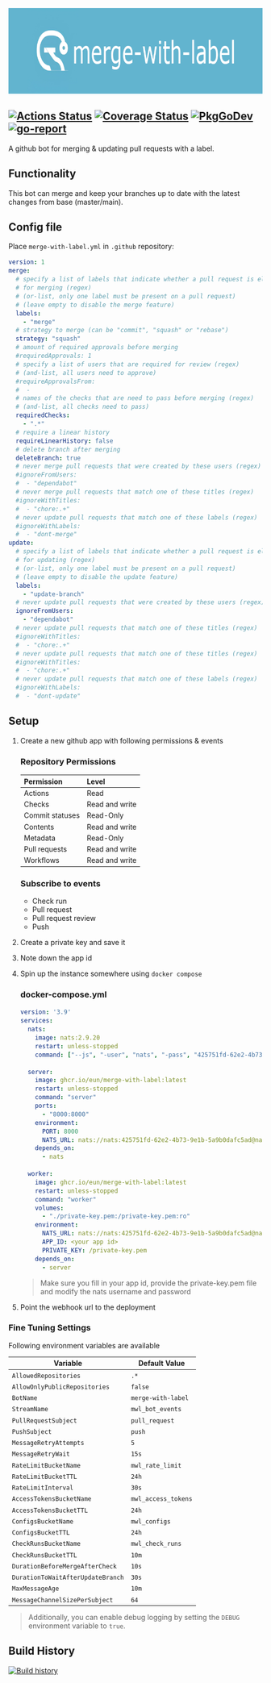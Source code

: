 <p align="center">
  <img width="829" height="170" src="header.png">
</p>

[![Actions Status](https://github.com/Eun/merge-with-label/workflows/push/badge.svg)](https://github.com/Eun/merge-with-label/actions)
[![Coverage Status](https://coveralls.io/repos/github/Eun/merge-with-label/badge.svg?branch=main)](https://coveralls.io/github/Eun/merge-with-label?branch=main)
[![PkgGoDev](https://img.shields.io/badge/pkg.go.dev-reference-blue)](https://pkg.go.dev/github.com/Eun/merge-with-label)
[![go-report](https://goreportcard.com/badge/github.com/Eun/merge-with-label)](https://goreportcard.com/report/github.com/Eun/merge-with-label)
---
A github bot for merging & updating pull requests with a label.

## Functionality
This bot can merge and keep your branches up to date with the latest changes from base (master/main).

## Config file
Place `merge-with-label.yml` in `.github` repository:

```yaml
version: 1
merge:
  # specify a list of labels that indicate whether a pull request is eligible
  # for merging (regex)
  # (or-list, only one label must be present on a pull request)
  # (leave empty to disable the merge feature)
  labels:
    - "merge"
  # strategy to merge (can be "commit", "squash" or "rebase")
  strategy: "squash"
  # amount of required approvals before merging
  #requiredApprovals: 1
  # specify a list of users that are required for review (regex)
  # (and-list, all users need to approve)
  #requireApprovalsFrom:
  #  -
  # names of the checks that are need to pass before merging (regex)
  # (and-list, all checks need to pass)
  requiredChecks:
    - ".*"
  # require a linear history
  requireLinearHistory: false
  # delete branch after merging
  deleteBranch: true
  # never merge pull requests that were created by these users (regex)
  #ignoreFromUsers:
  #  - "dependabot"
  # never merge pull requests that match one of these titles (regex)
  #ignoreWithTitles:
  #  - "chore:.+"
  # never update pull requests that match one of these labels (regex)
  #ignoreWithLabels:
  #  - "dont-merge"
update:
  # specify a list of labels that indicate whether a pull request is eligible
  # for updating (regex)
  # (or-list, only one label must be present on a pull request)
  # (leave empty to disable the update feature)
  labels: 
    - "update-branch"
  # never update pull requests that were created by these users (regex)
  ignoreFromUsers:
    - "dependabot"
  # never update pull requests that match one of these titles (regex)
  #ignoreWithTitles:
  #  - "chore:.+"
  # never update pull requests that match one of these titles (regex)
  #ignoreWithTitles:
  #  - "chore:.+"
  # never update pull requests that match one of these labels (regex)
  #ignoreWithLabels:
  #  - "dont-update"
```

## Setup
1. Create a new github app with following permissions & events
   ### Repository Permissions
   | Permission      | Level          |
   |-----------------|----------------|
   | Actions         | Read           |
   | Checks          | Read and write |
   | Commit statuses | Read-Only      |
   | Contents        | Read and write |
   | Metadata        | Read-Only      |
   | Pull requests   | Read and write |
   | Workflows       | Read and write |

   ### Subscribe to events 
   - Check run
   - Pull request
   - Pull request review
   - Push
2. Create a private key and save it
3. Note down the app id
4. Spin up the instance somewhere using `docker compose`
   ### docker-compose.yml
   ```yaml
   version: '3.9'
   services:
     nats:
       image: nats:2.9.20
       restart: unless-stopped
       command: ["--js", "-user", "nats", "-pass", "425751fd-62e2-4b73-9e1b-5a9b0dafc5ad"]
   
     server:
       image: ghcr.io/eun/merge-with-label:latest
       restart: unless-stopped
       command: "server"
       ports:
         - "8000:8000"
       environment:
         PORT: 8000
         NATS_URL: nats://nats:425751fd-62e2-4b73-9e1b-5a9b0dafc5ad@nats:4222
       depends_on:
         - nats
   
     worker:
       image: ghcr.io/eun/merge-with-label:latest
       restart: unless-stopped
       command: "worker"
       volumes:
         - "./private-key.pem:/private-key.pem:ro"
       environment:
         NATS_URL: nats://nats:425751fd-62e2-4b73-9e1b-5a9b0dafc5ad@nats:4222
         APP_ID: <your app id>
         PRIVATE_KEY: /private-key.pem
       depends_on:
         - server
   ```
   > Make sure you fill in your app id, provide the private-key.pem file
   > and modify the nats username and password
5. Point the webhook url to the deployment


### Fine Tuning Settings
Following environment variables are available

| Variable                          | Default Value       |
|-----------------------------------|---------------------|
| `AllowedRepositories`             | `.*`                |
| `AllowOnlyPublicRepositories`     | `false`             |
| `BotName`                         | `merge-with-label`  |
| `StreamName`                      | `mwl_bot_events`    |
| `PullRequestSubject`              | `pull_request`      |
| `PushSubject`                     | `push`              |
| `MessageRetryAttempts`            | `5`                 |
| `MessageRetryWait`                | `15s`               |
| `RateLimitBucketName`             | `mwl_rate_limit`    |
| `RateLimitBucketTTL`              | `24h`               |
| `RateLimitInterval`               | `30s`               |
| `AccessTokensBucketName`          | `mwl_access_tokens` |
| `AccessTokensBucketTTL`           | `24h`               |
| `ConfigsBucketName`               | `mwl_configs`       |
| `ConfigsBucketTTL`                | `24h`               |
| `CheckRunsBucketName`             | `mwl_check_runs`    |
| `CheckRunsBucketTTL`              | `10m`               |
| `DurationBeforeMergeAfterCheck`   | `10s`               |
| `DurationToWaitAfterUpdateBranch` | `30s`               |
| `MaxMessageAge`                   | `10m`               |
| `MessageChannelSizePerSubject`    | `64`                |

> Additionally, you can enable debug logging by setting the `DEBUG`
> environment variable to `true`.

## Build History
[![Build history](https://buildstats.info/github/chart/Eun/merge-with-label?branch=master)](https://github.com/Eun/merge-with-label/actions)

